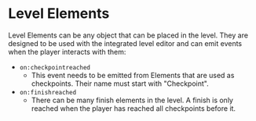 # Level Elements

Level Elements can be any object that can be placed in the level. They are
designed to be used with the integrated level editor and can emit events
when the player interacts with them:

- `on:checkpointreached`
	- This event needs to be emitted from Elements that are used as checkpoints. Their name must start with "Checkpoint".
- `on:finishreached`
	- There can be many finish elements in the level. A finish is only reached when the player has reached all checkpoints before it.
